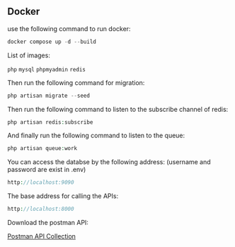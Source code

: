 ## Docker
use the following command to run docker:

```php
docker compose up -d --build
```

List of images:

`php` `mysql` `phpmyadmin` `redis`

Then run the following command for migration:

```php
php artisan migrate --seed
```

Then run the following command to listen to the subscribe channel of redis:

```php
php artisan redis:subscribe
```

And finally run the following command to listen to the queue:

```php
php artisan queue:work
```

You can access the databse by the following address: (username and password are exist in .env)

```php
http://localhost:9090
```

The base address for calling the APIs:

```php
http://localhost:8000
```

Download the postman API:

[Postman API Collection](https://github.com/farshadth/AbrArvan-Challenge/AbrArvan.postman_collection.json)

